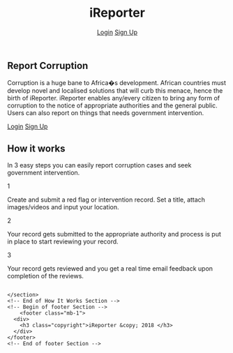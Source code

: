 <!DOCTYPE html>
<html>
<head>
	<meta charset="UTF-8">
  <meta name="viewport" content="width=device-width, initial-scale=1.0">
  <meta http-equiv="X-UA-Compatible" content="ie=edge">
	<title>iReporter || Report Corruption and Seek Government Intervention</title>
	<link rel="stylesheet" type="text/css" href="UI/css/main.css">
</head>
<body>
  <!-- Begin of header Section -->
	<header>
		<div class="container">
			<div class="logo">
				<h1 class="logo-name">i<span class="green-color">Reporter</span></h1>
			</div>
			<div class="nav">
        
<a class="login-link" href="UI/login.html">Login</a>
					<a class="signup-link" href="UI/signup.html">Sign Up</a>
			</div>
		</div>
  </header>
  <!-- End of header Section -->
  <!-- Begin of background image Section -->
	  <section class="background-img">
			<div class="container">
          <h2 class="background-title">Report Corruption</h2>
          <p class="background-paragraph">
              Corruption is a huge bane to Africa�s development. African countries must develop novel and
              localised solutions that will curb this menace, hence the birth of iReporter. iReporter enables
              any/every citizen to bring any form of corruption to the notice of appropriate authorities and the
              general public. Users can also report on things that needs government intervention.
          </p>
          <div class="background-link">
            <a href="UI/login.html" class="btn btn-white">Login</a>
            <a href="UI/signup.html" class="btn btn-hollow">Sign Up</a>
          </div>
			</div>
    </section>
    <!-- End of background image Section -->
    <!-- Begin How It Works Section -->
    <section class="how-to">
      <div class="container">
          <h2 class="section-title">How it works</h2>
          <p class="section-text">
            In 3 easy steps you can easily report corruption cases and seek
            government intervention.
          </p>
          <div class="steps">
            <div class="column step">
              <span class="circle-icon">1</span>
              <p class="section-text">
                Create and submit a red flag or intervention record. Set a title,
                attach images/videos and input your location.
              </p>
            </div>
            <div class="column step">
              <span class="circle-icon">2</span>
              <p class="section-text">
                Your record gets submitted to the appropriate authority and
                process is put in place to start reviewing your record.
              </p>
            </div>
            <div class="column step">
              <span class="circle-icon">3</span>
              <p class="section-text">
                Your record gets reviewed and you get a real time email feedback
                upon completion of the reviews.
              </p>
            </div>
          </div>
      </div>
      
    </section>
    <!-- End of How It Works Section -->
    <!-- Begin of footer Section -->
		<footer class="mb-1">
      <div>
        <h3 class="copyright">iReporter &copy; 2018 </h3>
      </div>
    </footer>
    <!-- End of footer Section -->
</body>
</html>
